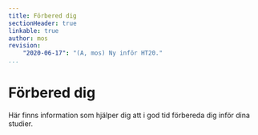 ```yaml
---
title: Förbered dig
sectionHeader: true
linkable: true
author: mos
revision:
    "2020-06-17": "(A, mos) Ny inför HT20."
...
```

Förbered dig
=========================

Här finns information som hjälper dig att i god tid förbereda dig inför dina studier.
